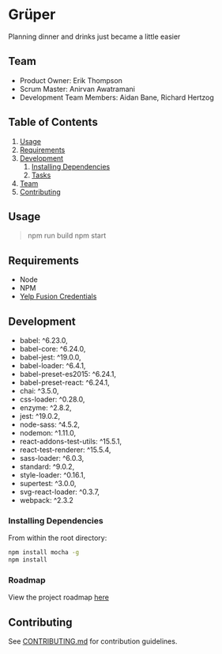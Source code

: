 # Grüper

Planning dinner and drinks just became a little easier

## Team

  - Product Owner: Erik Thompson
  - Scrum Master: Anirvan Awatramani
  - Development Team Members: Aidan Bane, Richard Hertzog

## Table of Contents

1. [Usage](#Usage)
1. [Requirements](#requirements)
1. [Development](#development)
    1. [Installing Dependencies](#installing-dependencies)
    1. [Tasks](#tasks)
1. [Team](#team)
1. [Contributing](#contributing)

## Usage

>npm run build
>npm start

## Requirements
- Node
- NPM
- [Yelp Fusion Credentials](https://www.yelp.com/developers/documentation/v3/get_started)

## Development
- babel: ^6.23.0,
- babel-core: ^6.24.0,
- babel-jest: ^19.0.0,
- babel-loader: ^6.4.1,
- babel-preset-es2015: ^6.24.1,
- babel-preset-react: ^6.24.1,
- chai: ^3.5.0,
- css-loader: ^0.28.0,
- enzyme: ^2.8.2,
- jest: ^19.0.2,
- node-sass: ^4.5.2,
- nodemon: ^1.11.0,
- react-addons-test-utils: ^15.5.1,
- react-test-renderer: ^15.5.4,
- sass-loader: ^6.0.3,
- standard: ^9.0.2,
- style-loader: ^0.16.1,
- supertest: ^3.0.0,
- svg-react-loader: ^0.3.7,
- webpack: ^2.3.2

### Installing Dependencies
From within the root directory:

```sh
npm install mocha -g
npm install
```

### Roadmap
View the project roadmap [here](https://waffle.io/commandQ/grouper)


## Contributing
See [CONTRIBUTING.md](CONTRIBUTING.md) for contribution guidelines.

